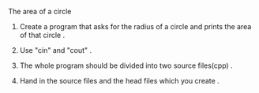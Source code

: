 The area of a circle


1. Create a program that asks for the radius of a circle and prints the area of that circle .

2. Use "cin" and "cout" . 

3. The whole program should be divided into two source files(cpp) .

4. Hand in the source files and the head files which you create .